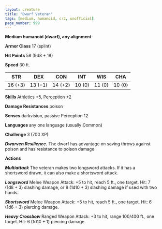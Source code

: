 ```yaml
---
layout: creature
title: "Dwarf Veteran"
tags: [medium, humanoid, cr3, unofficial]
page_number: 999
---
```


**Medium humanoid (dwarf), any alignment**

**Armor Class** 17 (splint)

**Hit Points** 58  (9d8 + 18)

**Speed** 30 ft.

|   STR   |   DEX   |   CON   |   INT   |   WIS   |   CHA   |
|:-------:|:-------:|:-------:|:-------:|:-------:|:-------:|
| 16 (+3) | 13 (+1) | 14 (+2) | 10 (0) | 11 (0) | 10 (0) |

**Skills** Athletics +5, Perception +2

**Damage Resistances** poison

**Senses** darkvision, passive Perception 12

**Languages** any one language (usually Common)

**Challenge** 3 (700 XP)

***Dwarven Resilience.*** The dwarf has advantage on saving throws against poison and has resistance to poison damage

**Actions**

***Multiattack*** The veteran makes two longsword attacks. If it has a shortsword drawn, it can also make a shortsword attack.

***Longsword*** Melee Weapon Attack: +5 to hit, reach 5 ft., one target. Hit: 7 (1d8 + 3) slashing damage, or 8 (1d10 + 3) slashing damage if used with two hands.

***Shortsword*** Melee Weapon Attack: +5 to hit, reach 5 ft., one target. Hit: 6 (1d6 + 3) piercing damage.

***Heavy Crossbow*** Ranged Weapon Attack: +3 to hit, range 100/400 ft., one target. Hit: 6 (1d10 + 1) piercing damage.